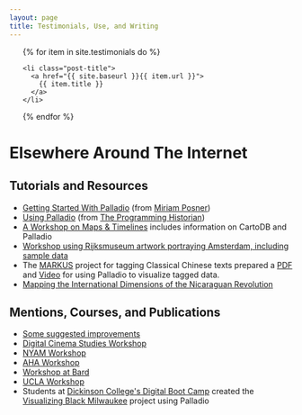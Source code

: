 ```yaml
---
layout: page
title: Testimonials, Use, and Writing
---
```



  <ul class="post">
  {% for item in site.testimonials do %}
  
    <li class="post-title">
      <a href="{{ site.baseurl }}{{ item.url }}">
        {{ item.title }}
      </a>
    </li>
  {% endfor %}
  </ul>  
  <h1>Elsewhere Around The Internet</h1>
 
  <h2>Tutorials and Resources</h2>
  <ul class="post">
    <li class="post-title">
      <a href="http://miriamposner.com/blog/getting-started-with-palladio/">
      Getting Started With Palladio</a> (from <a href="http://miriamposner.com">Miriam Posner</a>)
    </li>
    <li class="post-title">
      <a href="http://programminghistorian.org/lessons/creating-network-diagrams-from-historical-sources.html#visualize-network-data-in-palladio) and [Using SPARQL With Palladio](http://programminghistorian.org/lessons/graph-databases-and-SPARQL">
      Using Palladio</a> (from <a href="http://programminghistorian.org">The Programming Historian</a>)
    </li>
    <li class="post-title">
      <a href="http://francescagiannetti.com/a-workshop-on-maps-and-timelines/">
      A Workshop on Maps & Timelines</a> includes information on CartoDB and Palladio
    </li>
    <li class="post-title">
      <a href="http://matthewlincoln.net/2016/04/07/exploring-depictions-of-amsterdam-with-palladio.html">
      Workshop using Rijksmuseum artwork portraying Amsterdam, including sample data</a>
    </li>
    <li class="post-title"> 
      The 
      <a href="http://dh.chinese-empires.eu/beta/">
      MARKUS</a> project for tagging Classical Chinese texts prepared a 
      <a href="http://dh.chinese-empires.eu/beta/doc/Palladio_linking_guidelines.pdf">
      PDF</a> and 
      <a href="https://www.youtube.com/watch?v=Saxo6TB5khs">
      Video</a> for using Palladio to visualize tagged data.
    </li>
    <li class="post-title">
      <a href="https://andrewwilson84.wordpress.com/2016/03/07/mapping-the-revolution/">
      Mapping the International Dimensions of the Nicaraguan Revolution</a>
    </li>
  </ul>

  <h2>Mentions, Courses, and Publications</h2>
  <ul class="post">
    <li class="post-title">
      <a href="https://newspaperwindows.wordpress.com/2016/01/27/how-to-make-palladio-even-better/">
      Some suggested improvements</a>
    </li>
    <li class="post-title">
      <a href="https://www.digitalcinemastudies.com/workshop-historical-network-research">
      Digital Cinema Studies Workshop</a>
    </li>
    <li class="post-title">
      <a href="http://www.nyam.org/events/event/digital-humanities-visualizing-data-workshop/">
      NYAM Workshop</a>
    </li>
    <li class="post-title">
      <a href="https://www.historians.org/annual-meeting/resources-and-guides/digital-history-at-aha16/getting-started-in-digital-history-workshop">
      AHA Workshop</a>
    </li>
    <li class="post-title">
      <a href="http://eh.bard.edu/portfolio/visualizing-complex-data-palladio-workshop/">
      Workshop at Bard</a>
    </li>
    <li class="post-title">
      <a href="http://www.library.ucla.edu/events/got-visualization-methods-mapping-data">
      UCLA Workshop</a>
    </li>
    <li class="post-title">
      Students at 
      <a href="https://www.dickinson.edu/news/article/1964/taming_the_digital_frontier">
      Dickinson College's Digital Boot Camp</a> created the 
      <a href="http://dh.dickinson.edu/vizbm/home">
      Visualizing Black Milwaukee</a> project using Palladio
    </li>
  </ul>  